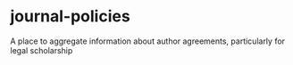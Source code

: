 # journal-policies
A place to aggregate information about author agreements, particularly for legal scholarship
